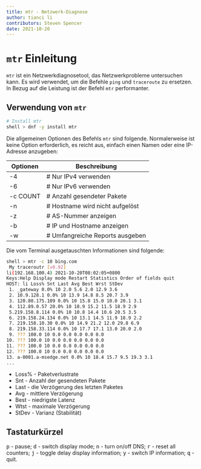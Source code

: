 ```yaml
---
title: mtr - Netzwerk-Diagnose
author: tianci li
contributors: Steven Spencer
date: 2021-10-20
---
```


# `mtr` Einleitung

`mtr` ist ein Netzwerkdiagnosetool, das Netzwerkprobleme untersuchen kann. Es wird verwendet, um die Befehle `ping` und `traceroute` zu ersetzen. In Bezug auf die Leistung ist der Befehl `mtr` performanter.

## Verwendung von `mtr`

```bash
# Install mtr
shell > dnf -y install mtr
```

Die allgemeinen Optionen des Befehls `mtr` sind folgende. Normalerweise ist keine Option erforderlich, es reicht aus, einfach einen Namen oder eine IP-Adresse anzugeben:

| Optionen | Beschreibung                     |
| -------- | -------------------------------- |
| -4       | # Nur IPv4 verwenden            |
| -6       | # Nur IPv6 verwenden            |
| -c COUNT | # Anzahl gesendeter Pakete      |
| -n       | # Hostname wird nicht aufgelöst |
| -z       | # AS-Nummer anzeigen            |
| -b       | # IP und Hostname anzeigen      |
| -w       | # Umfangreiche Reports ausgeben |

Die vom Terminal ausgetauschten Informationen sind folgende:

```bash
shell > mtr -c 10 bing.com
 My traceroutr [v0.92]
li(192.168.100.4) 2021-10-20T08:02:05+0800
Keys:Help Display mode Restart Statistics Order of fields quit
HOST: li Loss% Snt Last Avg Best Wrst StDev
 1. _gateway 0.0% 10 2.0 5.6 2.0 12.9 3.6
 2. 10.9.128.1 0.0% 10 13.9 14.8 8.5 20.7 3.9
 3. 120.80.175.109 0.0% 10 15.8 15.0 10.0 20.1 3.1
 4. 112.89.0.57 20.0% 10 18.9 15.2 11.5 18.9 2.9
 5.219.158.8.114 0.0% 10 10.8 14.4 10.6 20.5 3.5
 6. 219.158.24.134 0.0% 10 13.1 14.5 11.9 18.9 2.2
 7. 219.158.10.30 0.0% 10 14.9 21.2 12.0 29.8 6.9
 8. 219.158.33.114 0.0% 10 17.7 17.1 13.0 20.0 2.0
 9. ??? 100.0 10 0.0 0.0 0.0 0.0 0.0
10. ??? 100.0 10 0.0 0.0 0.0 0.0 0.0
11. ??? 100.0 10 0.0 0.0 0.0 0.0 0.0
12. ??? 100.0 10 0.0 0.0 0.0 0.0 0.0
13. a-0001.a-msedge.net 0.0% 10 18.4 15.7 9.5 19.3 3.1
...
```

* Loss% - Paketverlustrate
* Snt - Anzahl der gesendeten Pakete
* Last - die Verzögerung des letzten Paketes
* Avg - mittlere Verzögerung
* Best - niedrigste Latenz
* Wtst - maximale Verzögerung
* StDev - Varianz (Stabilität)

## Tastaturkürzel
<kbd>p</kbd> - pause; <kbd>d</kbd> - switch display mode; <kbd>n</kbd> - turn on/off DNS; <kbd>r</kbd> - reset all counters; <kbd>j</kbd> - toggle delay display information; <kbd>y</kbd> - switch IP information; <kbd>q</kbd> - quit.
